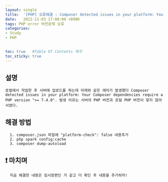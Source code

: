 ```yaml
---
layout: single
title:  '[PHP] 오류해결 : Composer detected issues in your platform: Your Composer dependencies require a PHP version ">= 7.4.0".'
date:   2022-11-03 17:00:00 +0900
tags: PHP error 버전문제 오류
categories: 
- Study
- PHP

  
toc: true   #Table Of Contents 목차
toc_sticky: true
---
```


## 설명
``
  로컬에서 작업한 후 서버에 업로드를 하는데 아래와 같은 에러가 발생했다
  Composer detected issues in your platform: Your Composer dependencies require a PHP version ">= 7.4.0".
  발생 이유는 서버의 PHP 버전과 로컬 PHP 버전이 맞지 않아서였다.
``

## 해결 방법

```
  1. composer.json 파일에 "platform-check": false 내용추가
  2. php spark config:cache
  3. composer dump-autoload 
```

## ❗ 마치며

```
  지금 해결한 내용은 임시방편인 거 같고 더 확인 후 내용을 추가하자!
```

